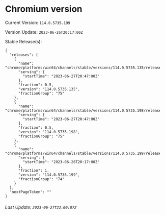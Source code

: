 # Chromium version

Current Version: `114.0.5735.199`

Version Update: `2023-06-26T20:17:00Z`

Stable Release(s):
```
{
  "releases": [
    {
      "name": "chrome/platforms/win64/channels/stable/versions/114.0.5735.135/releases/1687898820",
      "serving": {
        "startTime": "2023-06-27T20:47:00Z"
      },
      "fraction": 0.5,
      "version": "114.0.5735.135",
      "fractionGroup": "75"
    },
    {
      "name": "chrome/platforms/win64/channels/stable/versions/114.0.5735.198/releases/1687898820",
      "serving": {
        "startTime": "2023-06-27T20:47:00Z"
      },
      "fraction": 0.5,
      "version": "114.0.5735.198",
      "fractionGroup": "75"
    },
    {
      "name": "chrome/platforms/win64/channels/stable/versions/114.0.5735.199/releases/1687810620",
      "serving": {
        "startTime": "2023-06-26T20:17:00Z"
      },
      "fraction": 1,
      "version": "114.0.5735.199",
      "fractionGroup": "74"
    }
  ],
  "nextPageToken": ""
}
```

###### Last Update: `2023-06-27T22:00:07Z`
        